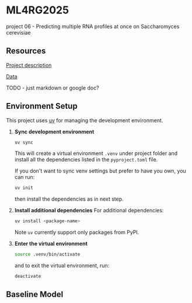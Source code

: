 # ML4RG2025
project 06 - Predicting multiple RNA profiles at once on Saccharomyces cerevisiae

## Resources

[Project description](https://docs.google.com/document/d/1371zvQSwjMryL6-9ZU7JzNc-EwSsMsTFOqVXHBheF98/edit?tab=t.0)

[Data](https://drive.google.com/drive/u/0/folders/1IHKACrqhhqUHTQUjqecX9ttJ4w209gwN)

TODO - just markdown or google doc?

## Environment Setup
This project uses [uv](https://pypi.org/project/uv/) for managing the development environment.

1. **Sync development environment**

    ```sh
    uv sync
    ```
    This will create a virtual environment `.venv` under project folder and install all the dependencies listed in the `pyproject.toml` file.

    If you don't want to sync venv settings but prefer to have you own, you can run:
    
    ```sh
    uv init
    ```

    then install the dependencies as in next step.

2. **Install additional dependencies**
    For additional dependencies:
    ```sh
    uv install <package-name>
    ```
    Note `uv` currently support only packages from PyPI.

3. **Enter the virtual environment**

    ```sh
    source .venv/bin/activate
    ```

    and to exit the virtual environment, run:

    ```sh
    deactivate
    ```

## Baseline Model